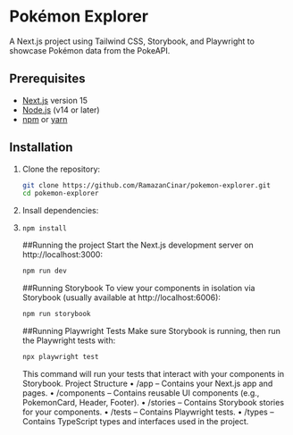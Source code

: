 # Pokémon Explorer

A Next.js project using Tailwind CSS, Storybook, and Playwright to showcase Pokémon data from the PokeAPI.

## Prerequisites

- [Next.js](https://nextjs.org/) version 15
- [Node.js](https://nodejs.org/) (v14 or later)
- [npm](https://www.npmjs.com/) or [yarn](https://yarnpkg.com/)

## Installation

1. Clone the repository:

   ```bash
   git clone https://github.com/RamazanCinar/pokemon-explorer.git
   cd pokemon-explorer
   ```
2. Insall dependencies:
3. ```
   npm install
   ```

   ##Running the project
   Start the Next.js development server on http://localhost:3000:
   ```bash
   npm run dev
   ```
   ##Running Storybook
   To view your components in isolation via Storybook (usually available at http://localhost:6006):
   ```bash
   npm run storybook
   ```
   ##Running Playwright Tests
   Make sure Storybook is running, then run the Playwright tests with:
   ```bash
   npx playwright test
   ```
   This command will run your tests that interact with your components in Storybook.
Project Structure
	•	/app – Contains your Next.js app and pages.
	•	/components – Contains reusable UI components (e.g., PokemonCard, Header, Footer).
	•	/stories – Contains Storybook stories for your components.
	•	/tests – Contains Playwright tests.
	•	/types – Contains TypeScript types and interfaces used in the project.
